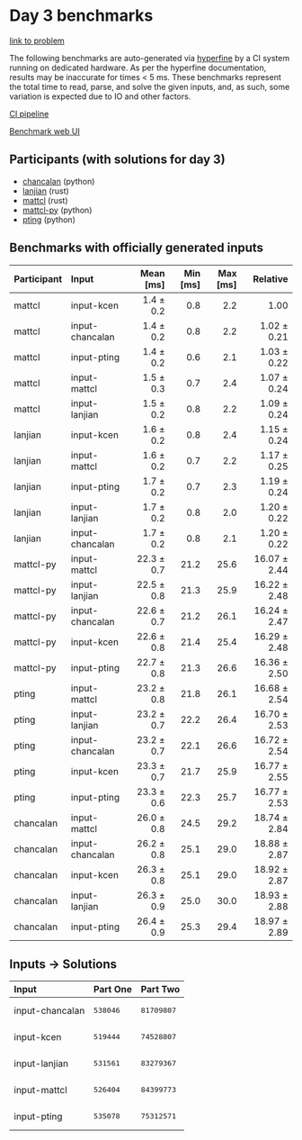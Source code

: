 # Day 3 benchmarks

[link to problem](https://adventofcode.com/2023/day/3)

The following benchmarks are auto-generated via
[hyperfine](https://github.com/sharkdp/hyperfine) by a CI system running on
dedicated hardware. As per the hyperfine documentation, results may be
inaccurate for times < 5 ms. These benchmarks represent the total time to read,
parse, and solve the given inputs, and, as such, some variation is expected due
to IO and other factors.

[CI pipeline](http://ci.papercode.net:8080/teams/main/pipelines/aoc2023)

[Benchmark web UI](https://aoc.ancalagon.black)


## Participants (with solutions for day 3)

- [chancalan](https://github.com/chancalan/aoc2023) (python)
- [lanjian](https://github.com/lanjian/aoc-2023) (rust)
- [mattcl](https://github.com/mattcl/aoc2023) (rust)
- [mattcl-py](https://github.com/mattcl/aoc2023-py) (python)
- [pting](https://github.com/pting/aoc2023) (python)


## Benchmarks with officially generated inputs

| Participant | Input | Mean [ms] | Min [ms] | Max [ms] | Relative |
|:---|:---|---:|---:|---:|---:|
| mattcl | input-kcen | 1.4 ± 0.2 | 0.8 | 2.2 | 1.00 |
| mattcl | input-chancalan | 1.4 ± 0.2 | 0.8 | 2.2 | 1.02 ± 0.21 |
| mattcl | input-pting | 1.4 ± 0.2 | 0.6 | 2.1 | 1.03 ± 0.22 |
| mattcl | input-mattcl | 1.5 ± 0.3 | 0.7 | 2.4 | 1.07 ± 0.24 |
| mattcl | input-lanjian | 1.5 ± 0.2 | 0.8 | 2.2 | 1.09 ± 0.24 |
| lanjian | input-kcen | 1.6 ± 0.2 | 0.8 | 2.4 | 1.15 ± 0.24 |
| lanjian | input-mattcl | 1.6 ± 0.2 | 0.7 | 2.2 | 1.17 ± 0.25 |
| lanjian | input-pting | 1.7 ± 0.2 | 0.7 | 2.3 | 1.19 ± 0.24 |
| lanjian | input-lanjian | 1.7 ± 0.2 | 0.8 | 2.0 | 1.20 ± 0.22 |
| lanjian | input-chancalan | 1.7 ± 0.2 | 0.8 | 2.1 | 1.20 ± 0.22 |
| mattcl-py | input-mattcl | 22.3 ± 0.7 | 21.2 | 25.6 | 16.07 ± 2.44 |
| mattcl-py | input-lanjian | 22.5 ± 0.8 | 21.3 | 25.9 | 16.22 ± 2.48 |
| mattcl-py | input-chancalan | 22.6 ± 0.7 | 21.2 | 26.1 | 16.24 ± 2.47 |
| mattcl-py | input-kcen | 22.6 ± 0.8 | 21.4 | 25.4 | 16.29 ± 2.48 |
| mattcl-py | input-pting | 22.7 ± 0.8 | 21.3 | 26.6 | 16.36 ± 2.50 |
| pting | input-mattcl | 23.2 ± 0.8 | 21.8 | 26.1 | 16.68 ± 2.54 |
| pting | input-lanjian | 23.2 ± 0.7 | 22.2 | 26.4 | 16.70 ± 2.53 |
| pting | input-chancalan | 23.2 ± 0.7 | 22.1 | 26.6 | 16.72 ± 2.54 |
| pting | input-kcen | 23.3 ± 0.7 | 21.7 | 25.9 | 16.77 ± 2.55 |
| pting | input-pting | 23.3 ± 0.6 | 22.3 | 25.7 | 16.77 ± 2.53 |
| chancalan | input-mattcl | 26.0 ± 0.8 | 24.5 | 29.2 | 18.74 ± 2.84 |
| chancalan | input-chancalan | 26.2 ± 0.8 | 25.1 | 29.0 | 18.88 ± 2.87 |
| chancalan | input-kcen | 26.3 ± 0.8 | 25.1 | 29.0 | 18.92 ± 2.87 |
| chancalan | input-lanjian | 26.3 ± 0.9 | 25.0 | 30.0 | 18.93 ± 2.88 |
| chancalan | input-pting | 26.4 ± 0.9 | 25.3 | 29.4 | 18.97 ± 2.89 |


## Inputs -> Solutions

| Input | Part One | Part Two |
|:---|:---|:---|
|input-chancalan|<pre>538046</pre>|<pre>81709807</pre>|
|input-kcen|<pre>519444</pre>|<pre>74528807</pre>|
|input-lanjian|<pre>531561</pre>|<pre>83279367</pre>|
|input-mattcl|<pre>526404</pre>|<pre>84399773</pre>|
|input-pting|<pre>535078</pre>|<pre>75312571</pre>|